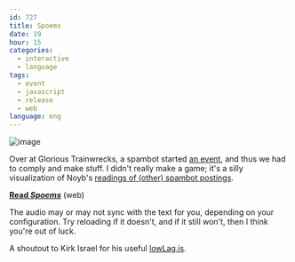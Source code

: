 ```yaml
---
id: 727
title: Spoems
date: 19
hour: 15
categories:
  - interactive
  - language
tags:
  - event
  - javascript
  - release
  - web
language: eng
---
```


![image](/files/2012/10-spoems/spoemsscreen.png "Spoems screenshot")

Over at Glorious Trainwrecks, a spambot started [an event](http://www.glorioustrainwrecks.com/node/4281), and thus we had to comply and make stuff. I didn't really make a game; it's a silly visualization of Noyb's [readings of (other) spambot postings](http://www.glorioustrainwrecks.com/node/1529).

[**Read _Spoems_**](//www.agj.cl/files/games/spoems/) (web)

The audio may or may not sync with the text for you, depending on your configuration. Try reloading if it doesn't, and if it still won't, then I think you're out of luck.

A shoutout to Kirk Israel for his useful [lowLag.js](http://lowlag.alienbill.com/).

